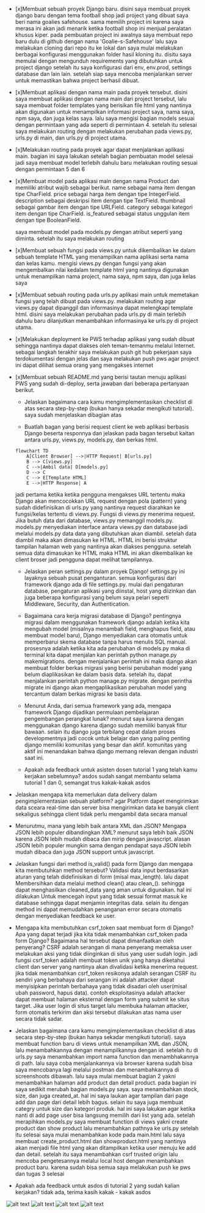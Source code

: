 - [x]Membuat sebuah proyek Django baru.
    disini saya membuat proyek django baru dengan tema football shop jadi project yang dibuat saya beri nama goalies safehouse. sama memilih project ini karena saya merasa ini akan jadi menarik ketika football shop ini menjual peralatan khusus kiper.
    pada pembuatan project ini awalnya saya membuat repo baru dulu di github dengan nama 'Goalie-s-Safehouse' lalu saya melakukan cloning dari repo itu ke lokal dan saya mulai melakukan berbagai konfigurasi menggunakan folder hasil kloning itu. disitu saya memulai dengan mengunduh requirements yang dibutuhkan untuk project django setelah itu saya konfigurasi dari env, env.prod, settings database dan lain lain. setelah siap saya mencoba menjalankan server untuk memastikan bahwa project berhasil dibuat.

- [x]Membuat aplikasi dengan nama main pada proyek tersebut.
    disini saya membuat aplikasi dengan nama main dari project tersebut, lalu saya membuat folder templates yang berisikan file html yang nantinya akan digunakan untuk menampilkan informasi project saya, nama saya, npm saya, dan juga kelas saya. lalu saya mengisi bagian models sesuai dengan permintaan yang ada seperti di permintaan 4. setelah itu selesai saya melakukan routing dengan melakukan perubahan pada views.py, urls.py di main, dan urls.py di project utama.

- [x]Melakukan routing pada proyek agar dapat menjalankan aplikasi main.
    bagian ini saya lakukan setelah bagian pembuatan model selesai jadi saya membuat model terlebih dahulu baru melakukan routing sesuai dengan permintaan 5 dan 6

- [x]Membuat model pada aplikasi main dengan nama Product dan memiliki atribut wajib sebagai berikut.
    name sebagai nama item dengan tipe CharField.
    price sebagai harga item dengan tipe IntegerField.
    description sebagai deskripsi item dengan tipe TextField.
    thumbnail sebagai gambar item dengan tipe URLField.
    category sebagai kategori item dengan tipe CharField.
    is_featured sebagai status unggulan item dengan tipe BooleanField.

    saya membuat model pada models.py dengan atribut seperti yang diminta. setelah itu saya melakukan routing

- [x]Membuat sebuah fungsi pada views.py untuk dikembalikan ke dalam sebuah template HTML yang menampilkan nama aplikasi serta nama dan kelas kamu.
    mengisi views.py dengan fungsi yang akan mengembalkan nilai kedalam template html yang nantinya digunakan untuk menampilkan nama project, nama saya, npm saya, dan juga kelas saya

- [x]Membuat sebuah routing pada urls.py aplikasi main untuk memetakan fungsi yang telah dibuat pada views.py.
    melakukan routing agar views.py dapat dipanggil dan informasinya dapat melengkapi template html. disini saya melakukan perubahan pada urls.py di main terlebih dahulu baru dilanjutkan menambahkan informasinya ke urls.py di project utama.

- [x]Melakukan deployment ke PWS terhadap aplikasi yang sudah dibuat sehingga nantinya dapat diakses oleh teman-temanmu melalui Internet.
    sebagai langkah terakhir saya melakukan push git hub pekerjaan saya terdokumentasi dengan jelas dan saya melakukan push pws agar project ini dapat dilihat semua orang yang mengakses internet

- [x]Membuat sebuah README.md yang berisi tautan menuju aplikasi PWS yang sudah di-deploy, serta jawaban dari beberapa pertanyaan berikut.
    - Jelaskan bagaimana cara kamu mengimplementasikan checklist di atas secara step-by-step (bukan hanya sekadar mengikuti tutorial). saya sudah menjelaskan dibagian atas

    - Buatlah bagan yang berisi request client ke web aplikasi berbasis Django beserta responnya dan jelaskan pada bagan tersebut kaitan antara urls.py, views.py, models.py, dan berkas html.
    ```mermaid
    flowchart TD
        A[Client Browser] -->|HTTP Request| B[urls.py]
        B --> C[views.py]
        C -->|Ambil data| D[models.py]
        D --> C
        C --> E[Template HTML]
        E -->|HTTP Response| A
    ```
    
    jadi pertama ketika ketika pengguna mengakses URL tertentu maka Django akan mencocokkan URL request dengan pola (pattern) yang sudah didefinisikan di urls.py yang nantinya request diarahkan ke fungsi/kelas tertentu di views.py. Fungsi di views.py menerima request. Jika butuh data dari database, views.py memanggil models.py. models.py menyediakan interface antara views.py dan database jadi melalui models.py data data yang dibutuhkan akan diambil. setelah data diambil maka akan dimasukan ke HTML. HTML ini berisi struktur tampilan halaman web yang nantinya akan diakses pengguna. setelah semua data dimasukan ke HTML maka HTML ini akan dikembalikan ke client broser jadi pengguna dapat melihat tampilannya.

    
    - Jelaskan peran settings.py dalam proyek Django!
        settings.py ini layaknya sebuah pusat penganturan. semua konfigurasi dari framework django ada di file settings.py. mulai dari pengaturan database, pengaturan aplikasi yang diinstal, host yang diizinkan dan juga beberapa konfigurasi yang belum saya pelari seperti Middleware, Security, dan Authentication.
    
    - Bagaimana cara kerja migrasi database di Django?
        pentingnya migrasi dalam menggunakan framework django adalah ketika kita mengubah model (misalnya menambah field, menghapus field, atau membuat model baru), Django menyediakan cara otomatis untuk memperbarui skema database tanpa harus menulis SQL manual. prosesnya adalah ketika kita ada perubahan di models.py maka di terminal kita dapat menjalan kan perintah python manage.py makemigrations. dengan menjalankan perintah ini maka django akan membuat folder berkas migrasi yang berisi perubahan model yang belum diaplikasikan ke dalam basis data. setelah itu, dapat menjalankan perintah python manage.py migrate. dengan perintha migrate ini django akan mengaplikasikan perubahan model yang tercantum dalam berkas migrasi ke basis data.
    
    - Menurut Anda, dari semua framework yang ada, mengapa framework Django dijadikan permulaan pembelajaran pengembangan perangkat lunak?
        menurut saya karena dengan menggunakan django karena django sudah memiliki banyak fitur bawaan. selain itu django juga terbilang cepat dalam proses developmentnya jadi cocok untuk belajar dan yang paling penting django memiliki komunitas yang besar dan aktif. komunitas yang aktif ini menandakan bahwa django memang relevan dengan industri saat ini.
    
    - Apakah ada feedback untuk asisten dosen tutorial 1 yang telah kamu kerjakan sebelumnya? asdos sudah sangat membantu selama tutorial 1 dan 0, semangat trus kakak-kakak asdos


- Jelaskan mengapa kita memerlukan data delivery dalam pengimplementasian sebuah platform?
agar Platform dapet mengirimkan data sceara real-time  dan server bisa mengirimkan data ke banyak client sekaligus sehingga client tidak perlu mengambil data secara manual

- Menurutmu, mana yang lebih baik antara XML dan JSON? Mengapa JSON lebih populer dibandingkan XML?
menurut saya lebih baik JSON karena JSON lebih mudah dibaca dan mirip dengan javascript.
alasan JSON lebih populer mungkin sama dengan pendapat saya JSON lebih mudah dibaca dan juga JSON support untuk javascript.

- Jelaskan fungsi dari method is_valid() pada form Django dan mengapa kita membutuhkan method tersebut?
Validasi data input berdasarkan aturan yang telah didefinisikan di form (misal max_length). lalu dapat Membersihkan data melalui method clean() atau clean_<field>(). sehingga dapat menghasilkan cleaned_data yang aman untuk digunakan.
hal ini dilakukan Untuk mencegah input yang tidak sesuai format masuk ke database sehingga dapat menjamin integritas data. selain itu dengan method ini dapat memudahkan penanganan error secara otomatis dengan menyediakan feedback ke user.

- Mengapa kita membutuhkan csrf_token saat membuat form di Django? Apa yang dapat terjadi jika kita tidak menambahkan csrf_token pada form Django? Bagaimana hal tersebut dapat dimanfaatkan oleh penyerang?
CSRF adalah serangan di mana penyerang memaksa user melakukan aksi yang tidak diinginkan di situs yang user sudah login. jadi fungsi csrf_token adalah membuat token unik yang hanya diketahui client dan server yang nantinya akan divalidasi ketika menerima request. jika tidak menambahkan csrf_token resikonya adalah serangan CSRF itu sendiri yang berbahaya dari serangan ini adalah attacker dapat menyisipkan perintah berbahaya yang tidak disadari oleh user(misal ubah password, hapus data). contoh eksploitasinya adalah attacker dapat membuat halaman eksternal dengan form yang submit ke situs target. Jika user login di situs target lalu membuka halaman attacker, form otomatis terkirim dan aksi tersebut dilakukan atas nama user secara tidak sadar.

- Jelaskan bagaimana cara kamu mengimplementasikan checklist di atas secara step-by-step (bukan hanya sekadar mengikuti tutorial).
saya membuat function baru di views untuk menampilkan XML dan JSON, lalu menambahkannya dengan menampilkannya dengan id. setelah itu di urls.py saya menambahkan import nama function dan menambhakannya di path. lalu saya coba menjalankannya via browser karena sudah bisa saya mencobanya lagi melalui postman dan menambahkannya di screenshoots dibawah. lalu saya mulai membuat bagian 2 yakni menambahkan halaman add product dan detail product. pada bagian ini saya sedikit merubah bagian models.py saya. saya menambahkan stock, size, dan juga created_at. hal ini saya laukan agar tampilan dari page add dan page dari detail lebih bagus. selain itu saya juga membuat categry untuk size dan kategori produk. hal ini saya lakukan agar ketika nanti di add page user bisa langsung memilih dari list yang ada. setelah merapihkan models.py saya membuat function di views yakni create product dan show product lalu menambahkan pathnya ke urls.py setelah itu selesai saya mulai menambahkan kode pada main.html lalu saya membuat create_product.html dan showproduct.html yang nantinya akan menjadi file html yang akan ditampilkan ketika user menuju ke add dan detail. setelah itu saya menambahkan csrf trusted origin lalu mencoba pengetesannya melalui local host dengan menambahkan product baru. karena sudah bisa semua saya melakukan push ke pws dan tugas 3 selesai

- Apakah ada feedback untuk asdos di tutorial 2 yang sudah kalian kerjakan? tidak ada, terima kasih kakak - kakak asdos


![alt text](screenshots/image.png)
![alt text](screenshots/image-1.png)
![alt text](screenshots/image-2.png)
![alt text](screenshots/image-3.png)